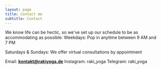 ```yaml
---
layout: page
title: Contact me
subtitle: Contact
---
```


We know life can be hectic, so we've set up our schedule to be as accommodating as possible:
Weekdays: Pop in anytime between 9 AM and 7 PM

Saturdays & Sundays: We offer virtual consultations by appointment

Email: 	**kontakt@rakiyoga.de**
Instagram: raki_yoga
Telegram: raki_yoga

